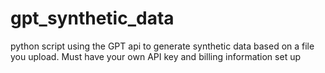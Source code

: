 # gpt_synthetic_data

python script using the GPT api to generate synthetic data based on a file you upload. Must have your own API key and billing information set up
